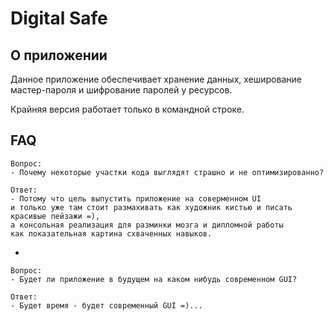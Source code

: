 # Digital Safe

## О приложении

Данное приложение обеспечивает хранение данных, хеширование мастер-пароля и шифрование паролей у ресурсов.

Крайняя версия работает только в командной строке.

## FAQ

    Вопрос:
    - Почему некоторые участки кода выглядят страшно и не оптимизированно?

    Ответ:
    - Потому что цель выпустить приложение на соверменном UI
    и только уже там стоит размахивать как художник кистью и писать красивые пейзажи =),
    а консольная реализация для разминки мозга и дипломной работы
    как показательная картина схваченных навыков.

-

    Вопрос:
    - Будет ли приложение в будущем на каком нибудь современном GUI?

    Ответ:
    - Будет время - будет современный GUI =)...
